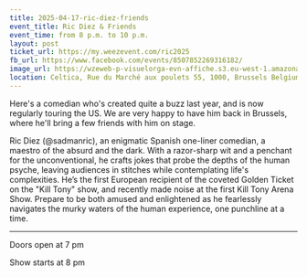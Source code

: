 ```yaml
---
title: 2025-04-17-ric-diez-friends
event_title: Ric Diez & Friends
event_time: from 8 p.m. to 10 p.m.
layout: post
ticket_url: https://my.weezevent.com/ric2025
fb_url: https://www.facebook.com/events/8507852269316182/
image_url: https://wzeweb-p-visuelorga-evn-affiche.s3.eu-west-1.amazonaws.com/affiche_1278787.jpeg
location: Celtica, Rue du Marché aux poulets 55, 1000, Brussels Belgium
---
```


Here's a comedian who's created quite a buzz last year, and is now regularly touring the US. We are very happy to have him back in Brussels, where he'll bring a few friends with him on stage.

Ric Diez (@sadmanric), an enigmatic Spanish one-liner comedian, a maestro of the absurd and the dark. With a razor-sharp wit and a penchant for the unconventional, he crafts jokes that probe the depths of the human psyche, leaving audiences in stitches while contemplating life's complexities. He’s the first European recipient of the coveted Golden Ticket on the "Kill Tony" show, and recently made noise at the first Kill Tony Arena Show. Prepare to be both amused and enlightened as he fearlessly navigates the murky waters of the human experience, one punchline at a time.

<hr style="width:100%;" />

Doors open at 7 pm

Show starts at 8 pm 
